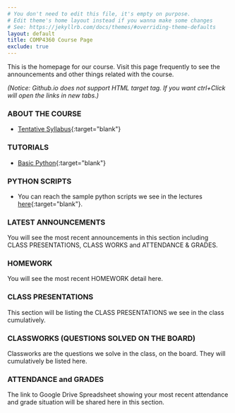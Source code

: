 ```yaml
---
# You don't need to edit this file, it's empty on purpose.
# Edit theme's home layout instead if you wanna make some changes
# See: https://jekyllrb.com/docs/themes/#overriding-theme-defaults
layout: default
title: COMP4360 Course Page
exclude: true
---
```


This is the homepage for our course. Visit this page frequently to see the announcements and other things related with the course.

_(Notice: Github.io does not support HTML target tag. If you want ctrl+Click will open the links in new tabs.)_

### **ABOUT THE COURSE**

- [Tentative Syllabus](syllabus/){:target="blank"}

### **TUTORIALS**

- [Basic Python](/tutorials/basic-python-tutorial/){:target="blank"}

### **PYTHON SCRIPTS**

 - You can reach the sample python scripts we see in the lectures [here](https://github.com/comp4360/comp4360.github.io/tree/master/scripts){:target="blank"}.

### **LATEST ANNOUNCEMENTS**

You will see the most recent announcements in this section including CLASS PRESENTATIONS, CLASS WORKS and ATTENDANCE & GRADES.

### **HOMEWORK**

You will see the most recent HOMEWORK detail here.


### **CLASS PRESENTATIONS**

This section will be  listing the CLASS PRESENTATIONS we see in the class cumulatively.

### **CLASSWORKS (QUESTIONS SOLVED ON THE BOARD)**

Classworks are the questions we solve in the class, on the board. They will cumulatively be listed here.

### **ATTENDANCE and GRADES**

The link to Google Drive Spreadsheet showing your most recent attendance and grade situation will be shared here in this section.

